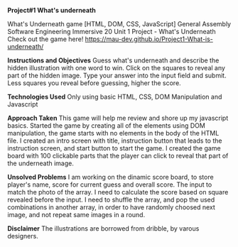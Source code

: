 **Project#1 What's underneath**

What's Underneath game [HTML, DOM, CSS, JavaScript]
General Assembly Software Engineering Immersive 20 Unit 1 Project - What's Underneath
Check out the game here! https://mau-dev.github.io/Project1-What-is-underneath/

**Instructions and Objectives**
Guess what's underneath and describe the hidden illustration with one word to win. Click on the squares to reveal any part of the hidden image. Type your answer into the input field and submit. Less squares you reveal before guessing, higher the score.

**Technologies Used**
Only using basic HTML, CSS, DOM Manipulation and Javascript

**Approach Taken**
This game will help me review and shore up my javascript basics.
Started the game by creating all of the elements using DOM manipulation, the game starts with no elements in the body of the HTML file.
I created an intro screen with title, instruction button that leads to the instruction screen, and start button to start the game.
I created the game board with 100 clickable parts that the player can click to reveal that part of the underneath image.

**Unsolved Problems**
I am working on the dinamic score board, to store player's name, score for current guess and overall score. The input to match the photo of the array.
I need to calculate the score based on square revealed before the input. I need to shuffle the array, and pop the used combinations in another array, in order to have randomly choosed next image, and not repeat same images in a round.

**Disclaimer**
The illustrations are borrowed from dribble, by varous designers.